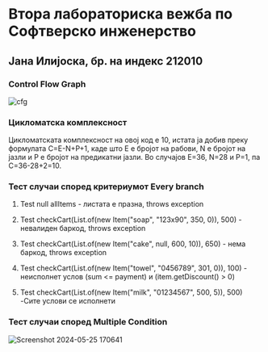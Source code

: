 # Втора лабораториска вежба по Софтверско инженерство
## Јана Илијоска, бр. на индекс 212010
### Control Flow Graph <br>
![cfg](https://github.com/jna6/SI_2024_lab2_212010/assets/101054744/90d41523-f41b-4ec7-963d-60615fb5cb8d) <br>

### Цикломатска комплексност
Цикломатската комплексност на овој код е 10, истата ја добив преку формулата C=E-N+P+1, каде што Е е бројот на рабови, N е бројот на јазли и P е бројот на предикатни јазли. Во случајoв E=36, N=28 и P=1, па C=36-28+2=10.
### Тест случаи според критериумот Every branch <br>
1. Test null allItems - листата е празна, throws exception

2. Test checkCart(List.of(new Item("soap", "123x90", 350, 0)), 500) - невалиден баркод, throws exception

3. Test checkCart(List.of(new Item("cake", null, 600, 10)), 650) - нема баркод, throws exception

4. Test checkCart(List.of(new Item("towel", "0456789", 301, 0)), 100) - неисполнет услов (sum <= payment) и (item.getDiscount() > 0)

5. Test checkCart(List.of(new Item("milk", "01234567", 500, 5)), 500) -Сите услови се исполнети

### Тест случаи според Multiple Condition <br>
 
![Screenshot 2024-05-25 170641](https://github.com/jna6/SI_2024_lab2_212010/assets/101054744/19a345a2-f04b-407a-b972-eb21d4f1dad2)

